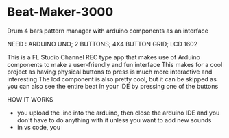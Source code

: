 # Beat-Maker-3000
Drum 4 bars pattern manager with arduino components as an interface 

NEED : ARDUINO UNO; 2 BUTTONS; 4X4 BUTTON GRID; LCD 1602

This is a FL Studio Channel REC type app that makes use of Arduino components to make a user-friendly and fun interface
This makes for a cool project as having physical buttons to press is much more interactive and interesting
The lcd component is also pretty cool, but it can be skipped as you can also see the entire beat in your IDE by pressing one of the buttons

HOW IT WORKS
- you upload the .ino into the arduino, then close the arduino IDE and you don't have to do anything with it unless you want to add new sounds
- in vs code, you 
